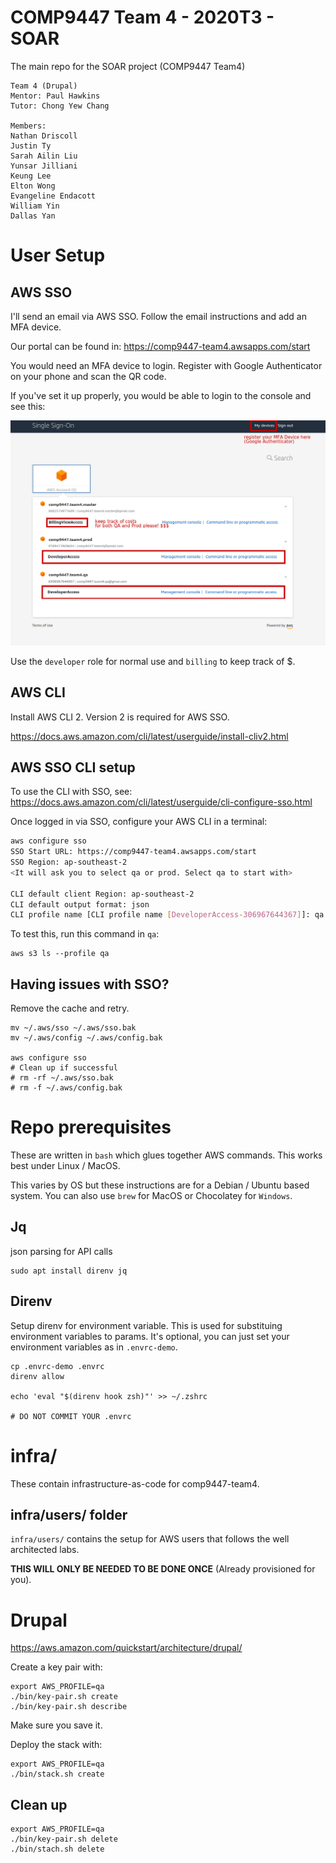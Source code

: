 # COMP9447 Team 4 - 2020T3 - SOAR

The main repo for the SOAR project (COMP9447 Team4)

```
Team 4 (Drupal)
Mentor: Paul Hawkins
Tutor: Chong Yew Chang

Members:
Nathan Driscoll
Justin Ty
Sarah Ailin Liu
Yunsar Jilliani
Keung Lee
Elton Wong
Evangeline Endacott
William Yin
Dallas Yan
```

# User Setup

## AWS SSO

I'll send an email via AWS SSO. Follow the email instructions and add an MFA device.

Our portal can be found in:
https://comp9447-team4.awsapps.com/start

You would need an MFA device to login. Register with Google Authenticator on your phone and scan the QR code.

If you've set it up properly, you would be able to login to the console and see this:

![](doc/img/single-signon.png)

Use the `developer` role for normal use and `billing` to keep track of $.

## AWS CLI

Install AWS CLI 2. Version 2 is required for AWS SSO.

https://docs.aws.amazon.com/cli/latest/userguide/install-cliv2.html

## AWS SSO CLI setup

To use the CLI with SSO, see:
https://docs.aws.amazon.com/cli/latest/userguide/cli-configure-sso.html


Once logged in via SSO, configure your AWS CLI in a terminal:

```sh
aws configure sso
SSO Start URL: https://comp9447-team4.awsapps.com/start
SSO Region: ap-southeast-2
<It will ask you to select qa or prod. Select qa to start with>

CLI default client Region: ap-southeast-2
CLI default output format: json
CLI profile name [CLI profile name [DeveloperAccess-306967644367]]: qa --> THIS IS IMPORTANT! Otherwise you might have to type in a very long profile name...
```

To test this, run this command in `qa`:

```
aws s3 ls --profile qa
```

## Having issues with SSO?

Remove the cache and retry.

```
mv ~/.aws/sso ~/.aws/sso.bak
mv ~/.aws/config ~/.aws/config.bak

aws configure sso
# Clean up if successful
# rm -rf ~/.aws/sso.bak
# rm -f ~/.aws/config.bak
```

# Repo prerequisites

These are written in `bash` which glues together AWS commands. This works best under Linux / MacOS.

This varies by OS but these instructions are for a Debian / Ubuntu based system.
You can also use `brew` for MacOS or Chocolatey for `Windows`.

## Jq
json parsing for API calls

```
sudo apt install direnv jq
```

## Direnv
Setup direnv for environment variable. This is used for substituing environment variables to params.
It's optional, you can just set your environment variables as in `.envrc-demo`.
```
cp .envrc-demo .envrc
direnv allow

echo 'eval "$(direnv hook zsh)"' >> ~/.zshrc

# DO NOT COMMIT YOUR .envrc
```


# infra/ 

These contain infrastructure-as-code for comp9447-team4.

## infra/users/ folder

`infra/users/` contains the setup for AWS users that follows the well architected labs.

**THIS WILL ONLY BE NEEDED TO BE DONE ONCE** (Already provisioned for you).

# Drupal

https://aws.amazon.com/quickstart/architecture/drupal/

Create a key pair with:

```
export AWS_PROFILE=qa
./bin/key-pair.sh create
./bin/key-pair.sh describe
```

Make sure you save it.


Deploy the stack with:

```
export AWS_PROFILE=qa
./bin/stack.sh create
```

## Clean up

```
export AWS_PROFILE=qa
./bin/key-pair.sh delete
./bin/stach.sh delete
```
